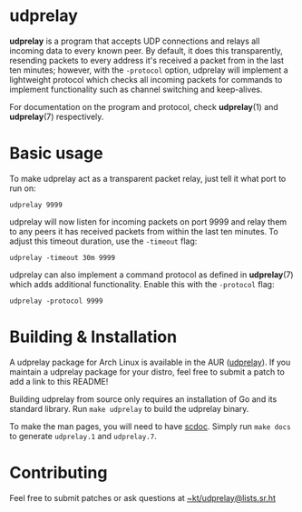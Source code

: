 # udprelay

**udprelay** is a program that accepts UDP connections and relays all incoming data to every known peer. By default, it does this transparently, resending packets to every address it's received a packet from in the last ten minutes; however, with the `-protocol` option, udprelay will implement a lightweight protocol which checks all incoming packets for commands to implement functionality such as channel switching and keep-alives.

For documentation on the program and protocol, check **udprelay**(1) and **udprelay**(7) respectively.

# Basic usage

To make udprelay act as a transparent packet relay, just tell it what port to run on:

```
udprelay 9999
```

udprelay will now listen for incoming packets on port 9999 and relay them to any peers it has received packets from within the last ten minutes. To adjust this timeout duration, use the `-timeout` flag:

```
udprelay -timeout 30m 9999
```

udprelay can also implement a command protocol as defined in **udprelay**(7) which adds additional functionality. Enable this with the `-protocol` flag:

```
udprelay -protocol 9999
```

# Building & Installation

A udprelay package for Arch Linux is available in the AUR ([udprelay](https://aur.archlinux.org/packages/udprelay)). If you maintain a udprelay package for your distro, feel free to submit a patch to add a link to this README!

Building udprelay from source only requires an installation of Go and its standard library. Run `make udprelay` to build the udprelay binary.

To make the man pages, you will need to have [scdoc](https://git.sr.ht/~sircmpwn/scdoc/). Simply run `make docs` to generate `udprelay.1` and `udprelay.7`.

# Contributing

Feel free to submit patches or ask questions at [~kt/udprelay@lists.sr.ht](mailto:~kt/udprelay@lists.sr.ht)

